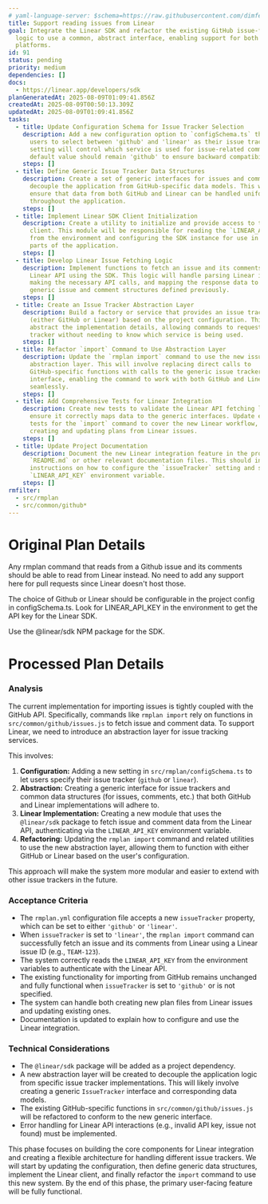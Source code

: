 ```yaml
---
# yaml-language-server: $schema=https://raw.githubusercontent.com/dimfeld/llmutils/main/schema/rmplan-plan-schema.json
title: Support reading issues from Linear
goal: Integrate the Linear SDK and refactor the existing GitHub issue-fetching
  logic to use a common, abstract interface, enabling support for both
  platforms.
id: 91
status: pending
priority: medium
dependencies: []
docs:
  - https://linear.app/developers/sdk
planGeneratedAt: 2025-08-09T01:09:41.856Z
createdAt: 2025-08-09T00:50:13.309Z
updatedAt: 2025-08-09T01:09:41.856Z
tasks:
  - title: Update Configuration Schema for Issue Tracker Selection
    description: Add a new configuration option to `configSchema.ts` that allows
      users to select between 'github' and 'linear' as their issue tracker. This
      setting will control which service is used for issue-related commands. The
      default value should remain 'github' to ensure backward compatibility.
    steps: []
  - title: Define Generic Issue Tracker Data Structures
    description: Create a set of generic interfaces for issues and comments to
      decouple the application from GitHub-specific data models. This will
      ensure that data from both GitHub and Linear can be handled uniformly
      throughout the application.
    steps: []
  - title: Implement Linear SDK Client Initialization
    description: Create a utility to initialize and provide access to the Linear SDK
      client. This module will be responsible for reading the `LINEAR_API_KEY`
      from the environment and configuring the SDK instance for use in other
      parts of the application.
    steps: []
  - title: Develop Linear Issue Fetching Logic
    description: Implement functions to fetch an issue and its comments from the
      Linear API using the SDK. This logic will handle parsing Linear issue IDs,
      making the necessary API calls, and mapping the response data to the
      generic issue and comment structures defined previously.
    steps: []
  - title: Create an Issue Tracker Abstraction Layer
    description: Build a factory or service that provides an issue tracker client
      (either GitHub or Linear) based on the project configuration. This will
      abstract the implementation details, allowing commands to request an issue
      tracker without needing to know which service is being used.
    steps: []
  - title: Refactor `import` Command to Use Abstraction Layer
    description: Update the `rmplan import` command to use the new issue tracker
      abstraction layer. This will involve replacing direct calls to
      GitHub-specific functions with calls to the generic issue tracker
      interface, enabling the command to work with both GitHub and Linear
      seamlessly.
    steps: []
  - title: Add Comprehensive Tests for Linear Integration
    description: Create new tests to validate the Linear API fetching logic and
      ensure it correctly maps data to the generic interfaces. Update existing
      tests for the `import` command to cover the new Linear workflow, including
      creating and updating plans from Linear issues.
    steps: []
  - title: Update Project Documentation
    description: Document the new Linear integration feature in the project's
      `README.md` or other relevant documentation files. This should include
      instructions on how to configure the `issueTracker` setting and set up the
      `LINEAR_API_KEY` environment variable.
    steps: []
rmfilter:
  - src/rmplan
  - src/common/github*
---
```


# Original Plan Details

Any rmplan command that reads from a Github issue and its comments should be able to read from Linear instead. No need
to add any support here for pull requests since Linear doesn't host those.

The choice of Github or Linear should be configurable in the project config in configSchema.ts. Look for LINEAR_API_KEY
in the environment to get the API key for the Linear SDK.

Use the @linear/sdk NPM package for the SDK.

# Processed Plan Details

### Analysis
The current implementation for importing issues is tightly coupled with the GitHub API. Specifically, commands like `rmplan import` rely on functions in `src/common/github/issues.js` to fetch issue and comment data. To support Linear, we need to introduce an abstraction layer for issue tracking services.

This involves:
1.  **Configuration:** Adding a new setting in `src/rmplan/configSchema.ts` to let users specify their issue tracker (`github` or `linear`).
2.  **Abstraction:** Creating a generic interface for issue trackers and common data structures (for issues, comments, etc.) that both GitHub and Linear implementations will adhere to.
3.  **Linear Implementation:** Creating a new module that uses the `@linear/sdk` package to fetch issue and comment data from the Linear API, authenticating via the `LINEAR_API_KEY` environment variable.
4.  **Refactoring:** Updating the `rmplan import` command and related utilities to use the new abstraction layer, allowing them to function with either GitHub or Linear based on the user's configuration.

This approach will make the system more modular and easier to extend with other issue trackers in the future.

### Acceptance Criteria
- The `rmplan.yml` configuration file accepts a new `issueTracker` property, which can be set to either `'github'` or `'linear'`.
- When `issueTracker` is set to `'linear'`, the `rmplan import` command can successfully fetch an issue and its comments from Linear using a Linear issue ID (e.g., `TEAM-123`).
- The system correctly reads the `LINEAR_API_KEY` from the environment variables to authenticate with the Linear API.
- The existing functionality for importing from GitHub remains unchanged and fully functional when `issueTracker` is set to `'github'` or is not specified.
- The system can handle both creating new plan files from Linear issues and updating existing ones.
- Documentation is updated to explain how to configure and use the Linear integration.

### Technical Considerations
- The `@linear/sdk` package will be added as a project dependency.
- A new abstraction layer will be created to decouple the application logic from specific issue tracker implementations. This will likely involve creating a generic `IssueTracker` interface and corresponding data models.
- The existing GitHub-specific functions in `src/common/github/issues.js` will be refactored to conform to the new generic interface.
- Error handling for Linear API interactions (e.g., invalid API key, issue not found) must be implemented.

This phase focuses on building the core components for Linear integration and creating a flexible architecture for handling different issue trackers. We will start by updating the configuration, then define generic data structures, implement the Linear client, and finally refactor the `import` command to use this new system. By the end of this phase, the primary user-facing feature will be fully functional.
